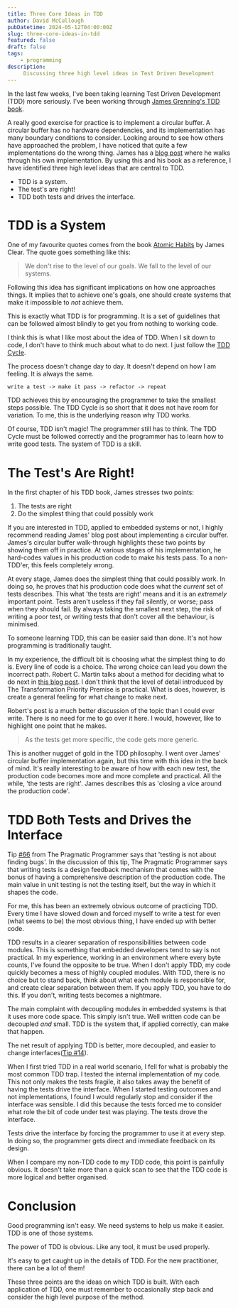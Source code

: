 ```yaml
---
title: Three Core Ideas in TDD
author: David McCullough
pubDatetime: 2024-05-12T04:00:00Z
slug: three-core-ideas-in-tdd
featured: false
draft: false
tags:
    - programming
description:
     Discussing three high level ideas in Test Driven Development
---
```


In the last few weeks, I've been taking learning Test Driven Development (TDD) more seriously.
I've been working through [James Grenning's TDD book](https://www.goodreads.com/book/show/9505798-test-driven-development-for-embedded-c?ac=1&from_search=true&qid=zCn4Oaq2WF&rank=1).

A really good exercise for practice is to implement a circular buffer.
A circular buffer has no hardware dependencies, and its implementation has many boundary conditions to consider.
Looking around to see how others have approached the problem, I have noticed that quite a few implementations do the wrong thing.
James has a [blog post](http://blog.wingman-sw.com/tdd-guided-by-zombies) where he walks through his own implementation.
By using this and his book as a reference, I have identified three high level ideas that are central to TDD.

* TDD is a system.
* The test's are right!
* TDD both tests and drives the interface.

# TDD is a System
One of my favourite quotes comes from the book [Atomic Habits](https://www.goodreads.com/book/show/40121378-atomic-habits?from_search=true&from_srp=true&qid=qitMwPfBEb&rank=1) by James Clear.
The quote goes something like this:

>We don't rise to the level of our goals. We fall to the level of our systems.

Following this idea has significant implications on how one approaches things.
It implies that to achieve one's goals, one should create systems that make it impossible to _not_ achieve them.

This is exactly what TDD is for programming.
It is a set of guidelines that can be followed almost blindly to get you from nothing to working code.

I think this is what I like most about the idea of TDD.
When I sit down to code, I don't have to think much about what to do next.
I just follow the [TDD Cycle](https://blog.cleancoder.com/uncle-bob/2014/12/17/TheCyclesOfTDD.html).

The process doesn't change day to day.
It doesn't depend on how I am feeling.
It is always the same.

```
write a test -> make it pass -> refactor -> repeat
```

TDD achieves this by encouraging the programmer to take the smallest steps possible.
The TDD Cycle is so short that it does not have room for variation.
To me, this is the underlying reason why TDD works.

Of course, TDD isn't magic!
The programmer still has to think.
The TDD Cycle must be followed correctly and the programmer has to learn how to write good tests.
The system of TDD is a skill.

# The Test's Are Right!
In the first chapter of his TDD book, James stresses two points:

1. The tests are right
2. Do the simplest thing that could possibly work

If you are interested in TDD, applied to embedded systems or not, I highly recommend reading James' blog post about implementing a circular buffer.
James's circular buffer walk-through highlights these two points by showing them off in practice.
At various stages of his implementation, he hard-codes values in his production code to make his tests pass.
To a non-TDD'er, this feels completely wrong.

At every stage, James does the simplest thing that could possibly work.
In doing so, he proves that his production code does what the _current_ set of tests describes.
This what 'the tests are right' means and it is an _extremely_ important point.
Tests aren't useless if they fail silently, or worse; pass when they should fail.
By always taking the smallest next step, the risk of writing a poor test, or writing tests that don't cover all the behaviour, is minimised.

To someone learning TDD, this can be easier said than done.
It's not how programming is traditionally taught.

In my experience, the difficult bit is choosing what the simplest thing to do is.
Every line of code is a choice.
The wrong choice can lead you down the incorrect path.
Robert C. Martin talks about a method for deciding what to do next in [this blog post](https://blog.cleancoder.com/uncle-bob/2013/05/27/TheTransformationPriorityPremise.html).
I don't think that the level of detail introduced by The Transformation Priority Premise is practical.
What is does, however, is create a general feeling for what change to make next.

Robert's post is a much better discussion of the topic than I could ever write.
There is no need for me to go over it here.
I would, however, like to highlight one point that he makes.

>As the tests get more specific, the code gets more generic.

This is another nugget of gold in the TDD philosophy.
I went over James' circular buffer implementation again, but this time with this idea in the back of mind.
It's really interesting to be aware of how with each new test, the production code becomes more and more complete and practical.
All the while, 'the tests are right'.
James describes this as 'closing a vice around the production code'.


# TDD Both Tests and Drives the Interface
Tip [#66](https://pragprog.com/tips/) from The Pragmatic Programmer says that 'testing is not about finding bugs'.
In the discussion of this tip, The Pragmatic Programmer says that writing tests is a design feedback mechanism that comes with the bonus of having a comprehensive description of the production code.
The main value in unit testing is not the testing itself, but the way in which it shapes the code.

For me, this has been an extremely obvious outcome of practicing TDD.
Every time I have slowed down and forced myself to write a test for even (what seems to be) the most obvious thing, I have ended up with better code.

TDD results in a clearer separation of responsibilities between code modules.
This is something that embedded developers tend to say is not practical.
In my experience, working in an environment where every byte counts, I've found the opposite to be true.
When I don't apply TDD, my code quickly becomes a mess of highly coupled modules.
With TDD, there is no choice but to stand back, think about what each module is responsible for, and create clear separation between them.
If you apply TDD, you have to do this.
If you don't, writing tests becomes a nightmare.

The main complaint with decoupling modules in embedded systems is that it uses more code space.
This simply isn't true.
Well written code can be decoupled _and_ small.
TDD is the system that, if applied correctly, can make that happen.

The net result of applying TDD is better, more decoupled, and easier to change interfaces([Tip #14](https://pragprog.com/tips/)).

When I first tried TDD in a real world scenario, I fell for what is probably the most common TDD trap.
I tested the internal implementation of my code.
This not only makes the tests fragile, it also takes away the benefit of having the tests drive the interface.
When I started testing outcomes and not implementations, I found I would regularly stop and consider if the interface was sensible.
I did this because the tests forced me to consider what role the bit of code under test was playing.
The tests drove the interface.

Tests drive the interface by forcing the programmer to use it at every step.
In doing so, the programmer gets direct and immediate feedback on its design.

When I compare my non-TDD code to my TDD code, this point is painfully obvious.
It doesn't take more than a quick scan to see that the TDD code is more logical and better organised.

# Conclusion
Good programming isn't easy.
We need systems to help us make it easier.
TDD is one of those systems.

The power of TDD is obvious.
Like any tool, it must be used properly.

It's easy to get caught up in the details of TDD.
For the new practitioner, there can be a lot of them!

These three points are the ideas on which TDD is built.
With each application of TDD, one must remember to occasionally step back and consider the high level purpose of the method.

